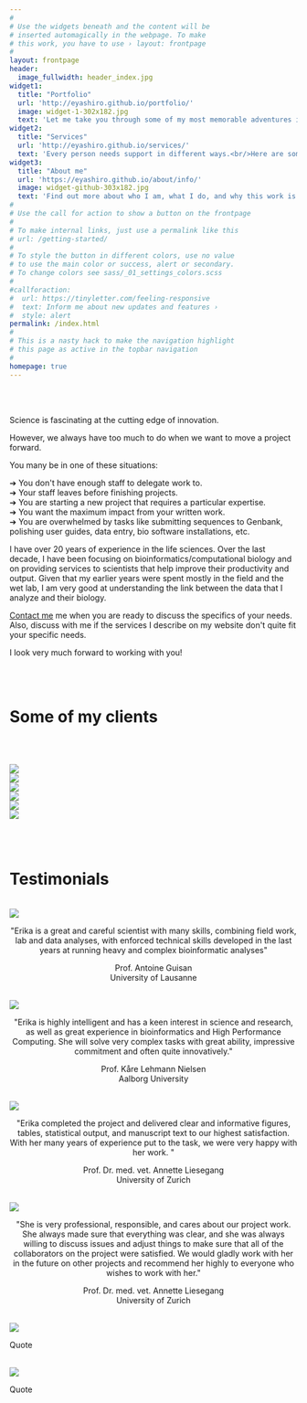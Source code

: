 ```yaml
---
#
# Use the widgets beneath and the content will be
# inserted automagically in the webpage. To make
# this work, you have to use › layout: frontpage
#
layout: frontpage
header:
  image_fullwidth: header_index.jpg
widget1:
  title: "Portfolio"
  url: 'http://eyashiro.github.io/portfolio/'
  image: widget-1-302x182.jpg
  text: 'Let me take you through some of my most memorable adventures in my research and support career.'
widget2:
  title: "Services"
  url: 'http://eyashiro.github.io/services/'
  text: 'Every person needs support in different ways.<br/>Here are some ways I can help: <br/> 1. Research and development <br/> 2. Research support and operations <br/> 3. Editing and proofreading'
widget3:
  title: "About me"
  url: 'https://eyashiro.github.io/about/info/'
  image: widget-github-303x182.jpg
  text: 'Find out more about who I am, what I do, and why this work is so important to me.'
#
# Use the call for action to show a button on the frontpage
#
# To make internal links, just use a permalink like this
# url: /getting-started/
#
# To style the button in different colors, use no value
# to use the main color or success, alert or secondary.
# To change colors see sass/_01_settings_colors.scss
#
#callforaction:
#  url: https://tinyletter.com/feeling-responsive
#  text: Inform me about new updates and features ›
#  style: alert
permalink: /index.html
#
# This is a nasty hack to make the navigation highlight
# this page as active in the topbar navigation
#
homepage: true
---
```


<br/>
<br/>
<div class="row t60">
  <p>
  Science  is fascinating at the cutting edge of innovation.</p>
  <p>However, we always have too much to do when we want to move a project forward.</p>

  <p>
  You many be in one of these situations: </p>
  <p>
  &#10132; You don't have enough staff to delegate work to. <br />
  &#10132; Your staff leaves before finishing projects. <br />
  &#10132; You are starting a new project that requires a particular expertise. <br />
  &#10132; You want the maximum impact from your written work. <br />
  &#10132; You are overwhelmed by tasks like submitting sequences to Genbank, polishing user guides, data entry, bio software installations, etc.</p>

  <p>I have over 20 years of experience in the life sciences. Over the last decade, I have been focusing on bioinformatics/computational biology and on providing services to scientists that help improve their productivity and output. Given that my earlier years were spent mostly in the field and the wet lab, I am very good at understanding the link between the data that I analyze and their biology. </p>

  <p><a href="../contact/index. html">Contact me</a> me when you are ready to discuss the specifics of your needs. Also, discuss with me if the services I describe on my website don't quite fit your specific needs.</p>

  <p>I look very much forward to working with you!</p>
</div>

<br /><br />


# Some of my clients
<br /><br />
<div class="row">
  <div class="small-3 medium-4 column">
    <img src="../images/unil-logo.svg" class="center">
  </div>
  <div class="small-3 medium-4 column">
    <img src="../images/uzh-logo.svg" class="center">
  </div>
  <div class="small-3 medium-4 column">
    <img src="../images/ucopenhagen.png" class="center">
  </div>
  <div class="small-3 medium-4 column">
    <img src="../images/SupAgro.png" class="center">
  </div>
  <div class="small-3 medium-4 column">
    <img src="../images/mindrift.png" class="center">
  </div>
  <div class="small-3 medium-4 column">
    <img src="../images/MogoEdit2.png" class="center">
  </div>
</div>

<br /><br />

# Testimonials
<br />

<div class="row">
  <div class="medium-4 column">
    <img src="../images/quotation_mark.png" class="center">
    <p style="text-align:center">"Erika is a great and careful scientist with many skills, combining field work, lab and data analyses, with enforced technical skills developed in the last years at running heavy and complex bioinformatic analyses"</p>
    <p style="text-align:center">Prof. Antoine Guisan <br /> University of Lausanne</p>
    <br />
  </div>

  <div class="medium-4 column">
    <img src="../images/quotation_mark.png" class="center">
    <p style="text-align:center"> "Erika is highly intelligent and has a keen interest in science and research, as well as great experience in bioinformatics and High Performance Computing. She will solve very complex tasks with great ability, impressive commitment and often quite innovatively."</p>
    <p style="text-align:center">Prof. Kåre Lehmann Nielsen<br />Aalborg University</p>
    <br />
  </div>

  <div class="medium-4 column">
    <img src="../images/quotation_mark.png" class="center">
    <p style="text-align:center">"Erika completed the project and delivered clear and informative figures, tables, statistical output, and manuscript text to our highest satisfaction. With her many years of experience put to the task, we were very happy with her work. "</p>
    <p style="text-align:center">Prof. Dr. med. vet. Annette Liesegang<br />University of Zurich</p>
    <br />
  </div>
</div>

<div class="row">
  <div class="medium-4 column">
    <img src="../images/quotation_mark.png" class="center">
    <p style="text-align:center">"She is very professional, responsible, and cares about our project work. She always made sure that everything was clear, and she was always willing to discuss issues and adjust things to make sure that all of the collaborators on the project were satisfied. We would gladly work with her in the future on other projects and recommend her highly to everyone who wishes to work with her."</p>
    <p style="text-align:center">Prof. Dr. med. vet. Annette Liesegang<br />University of Zurich</p>
    <br />
  </div>

  <div class="medium-4 column">
    <img src="../images/quotation_mark.png" class="center">
    <p>Quote</p>
    <br />
  </div>

  <div class="medium-4 column">
    <img src="../images/quotation_mark.png" class="center">
    <p>Quote</p>
    <br />
  </div>
</div>
